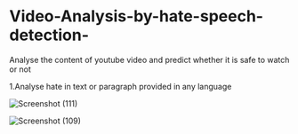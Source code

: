 # Video-Analysis-by-hate-speech-detection-
Analyse the content of youtube video and predict whether it is safe to watch or not

1.Analyse hate in text or paragraph provided in any language

![Screenshot (111)](https://github.com/sivanand866/Video-Analysis-by-hate-speech-detection/assets/84615569/466a3cba-65bd-4b4e-87a1-b2416314afb9)

![Screenshot (109)](https://github.com/sivanand866/Video-Analysis-by-hate-speech-detection/assets/84615569/cea9dd49-2327-4f31-891d-f5e5529e96df)
